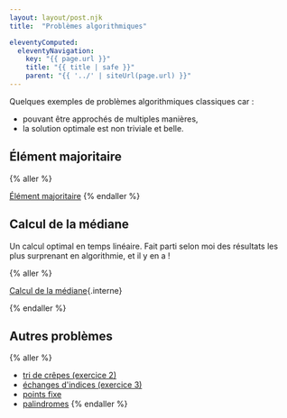 ```yaml
---
layout: layout/post.njk 
title:  "Problèmes algorithmiques"

eleventyComputed:
  eleventyNavigation:
    key: "{{ page.url }}"
    title: "{{ title | safe }}"
    parent: "{{ '../' | siteUrl(page.url) }}"
---
```


Quelques exemples de problèmes algorithmiques classiques car :

- pouvant être approchés de multiples manières,
- la solution optimale est non triviale et belle.

## Élément majoritaire

{% aller %}

[Élément majoritaire](/enseignements/MPCI/programmation-algorithmes/annales/2023-2024/ds-1/ds1_2023_2024.pdf)
{% endaller %}

## Calcul de la médiane

Un calcul optimal en temps linéaire. Fait parti selon moi des résultats les plus surprenant en algorithmie, et il y en a !

{% aller %}

[Calcul de la médiane](./médiane){.interne}

{% endaller %}

## Autres problèmes

{% aller %}

- [tri de crêpes (exercice 2)](/enseignements/MPCI/programmation-algorithmes/annales/2021-2022/ds_1_2021_2022.pdf)
- [échanges d'indices (exercice 3)](/enseignements/MPCI/programmation-algorithmes/annales/2021-2022/ds_1_2021_2022.pdf)
- [points fixe](/enseignements/MPCI/programmation-algorithmes/annales/2024-2025/dm-doublons/)
- [palindromes](/enseignements/MPCI/programmation-algorithmes/annales/2023-2024/palindromes/)
{% endaller %}
